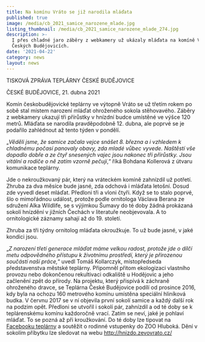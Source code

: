 ```yaml
---
title: Na komínu Vráto se již narodila mláďata
published: true
image: /media/cb_2021_samice_narozene_mlade.jpg
listing_thumbnail: /media/cb_2021_samice_narozene_mlade_274.jpg
description: >-
  I přes chladné jaro záběry z webkamery už ukázaly mláďata na komíně Vráto v
  Českých Budějovicích.
date: '2021-04-22'
category: news
layout: news
---
```

TISKOVÁ ZPRÁVA TEPLÁRNY ČESKÉ BUDĚJOVICE

ČESKÉ BUDĚJOVICE, 21. dubna 2021

Komín českobudějovické teplárny ve výtopně Vráto se už třetím rokem po sobě stal místem narození mláďat ohroženého sokola stěhovavého. Záběry z webkamery ukazují tři přírůstky v hnízdní budce umístěné ve výšce 120 metrů. Mláďata se narodila pravděpodobně 12. dubna, ale poprvé se je podařilo zahlédnout až tento týden v pondělí. 

„_Věděli jsme, že samice začala vejce snášet 8. března a i vzhledem k chladnému počasí panovaly obavy, zda mladé vůbec vyvede. Naštěstí vše dopadlo dobře a ze čtyř snesených vajec jsou nakonec tři přírůstky. Jsou vitální a rodiče o ně zatím vzorně pečují_,“ říká Bohdana Kollerová z útvaru komunikace teplárny. 

Jde o nekroužkovaný pár, který na vráteckém komíně zahnízdil už potřetí. Zhruba za dva měsíce bude jasné, zda odchová i mláďata letošní. Dosud zde vyvedl deset mláďat. Předloni tři a vloni čtyři. Když se to stalo poprvé, šlo o mimořádnou událost, protože podle ornitologa Václava Berana ze sdružení Alka Wildlife, se s výjimkou Šumavy do té doby žádná prokázaná sokolí hnízdění v jižních Čechách v literatuře neobjevovala. A to ornitologické záznamy sahají až do 19. století. 

Zhruba za tři týdny ornitolog mláďata okroužkuje. To už bude jasné, v jaké kondici jsou. 

„_Z narození třetí generace mláďat máme velkou radost, protože jde o dílčí metu odpovědného přístupu k životnímu prostředí, který je přirozenou součástí naší práce,_“ uvedl Tomáš Kollarczyk, místopředseda představenstva městské teplárny. Připomněl přitom ekologizaci vlastního provozu nebo dokončenou rekultivaci odkaliště u Hodějovic a jeho začlenění zpět do přírody. 
Na projektu, který přispívá k záchraně ohroženého dravce, se Teplárna České Budějovice podílí od prosince 2016, kdy byla na ochozu 160 metrového komínu umístěna speciální hliníková budka. V červnu 2017 se v ní objevila první sokolí samice a každý další rok na podzim opět. Předloni se utvořil i sokolí pár, zahnízdil a od té doby se k teplárenskému komínu každoročně vrací. 
Zatím se neví, jaké je pohlaví mláďat. To se pozná až při kroužkování. Do té doby lze tipovat na [Facebooku teplárny](https://www.facebook.com/teplarna) a soutěžit o rodinné vstupenky do ZOO Hluboká. Dění v sokolím příbytku lze sledovat na webu <http://hnizdo.zevovrato.cz/>
